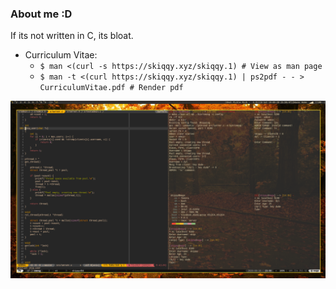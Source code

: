 ### About me :D

If its not written in C, its bloat.

* Curriculum Vitae:
	* `$ man <(curl -s https://skiqqy.xyz/skiqqy.1) # View as man page`
	* `$ man -t <(curl https://skiqqy.xyz/skiqqy.1) | ps2pdf - - > CurriculumVitae.pdf # Render pdf`

![Workspace](assets/setup.png)
<!--
**Skippy404/skippy404** is a ✨ _special_ ✨ repository because its `README.md` (this file) appears on your GitHub profile.

Here are some ideas to get you started:

- 🔭 I’m currently working on ...
- 🌱 I’m currently learning ...
- 👯 I’m looking to collaborate on ...
- 🤔 I’m looking for help with ...
- 💬 Ask me about ...
- 📫 How to reach me: ...
- 😄 Pronouns: ...
- ⚡ Fun fact: ...
-->
